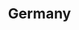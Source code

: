 ---
title: Germany
native_title: Deutschland # Country name in the countrie’s language(s), comma separated. For Switzerland: Schweiz, Suisse, Svizzera, Svizra
updated: 2016-08-30
updatemsg: Fixed broken links under the DDA, added new procurement policy announced by the Minister of Finance.
# Related page: Australian states – Not sure yet how to model this, I tend to not have this
policies:
- title: Disability Discrimination Act 1992 (DDA)
  url: https://www.legislation.gov.au/Details/C2016C00763
  updated: 2016-08-30
  wcagver: WCAG 2.0
  status: Voluntary policy
  type: Non-discrimination law # other values: law/policy/procurement
  ministries:
    - title: Attorney General’s Department
      url: https://www.ag.gov.au/Pages/default.aspx
    - title: Australian Human Rights Commission
      url: http://www.humanrights.gov.au/
  scope: general # other values: web
  standard: false
  documents:
    - title: About Disability Rights
      url: http://www.humanrights.gov.au/our-work/disability-rights/about-disability-rights
      desc: Overview and guide for the Disability Discrimination Act
    - title: Web Accessibility National Transition Strategy
      url: http://www.finance.gov.au/publications/wcag-2-implementation/
      desc: The Australian Government’s adoption and implementation of Web content Accessibility Guidelines version 2.0 (WCAG 2.0)
    - title: Digital Service Standard accessibility requirement
      url: https://www.dto.gov.au/standard/9-make-it-accessible/
      desc: Guide to the standard used by Australian Government agencies for digital services.
- title: Procurement Standard Guidance
  url: https://www.legislation.gov.au/Details/C2016C00763
  updated: 2016-10-01
  wcagver: WCAG 1.0
  status: Proposed law
  type: Procurement Policy
  ministries:
    - title: Minister of Finance
  scope: ICT
  standard: EN301549 # URL, sdditional text, like “, which includes WCAG 2.0 verbatim without modifications for Web content, and WCAG 2.0 as interpreted by WCAG2ICT for non-Web documentation and software.” is taken programatically from the standards.yaml document in _data to avoid different text for the same content.
  documents:
    - title: Announcement from Minister of Finance to use EN 301 549 standard as ICT procurement standard
      url: http://example.com
---